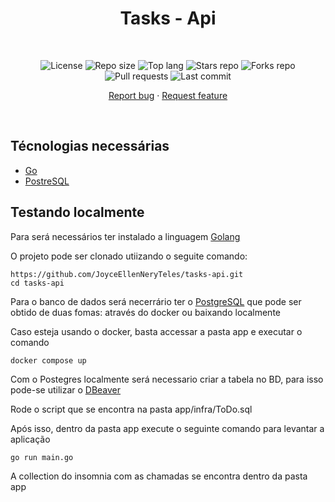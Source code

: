 <h1 align="center">
  Tasks - Api
</h1>

<br />
<p align="center">
  <img src="https://img.shields.io/static/v1?label=license&message=MIT" alt="License">
  <img src="https://img.shields.io/github/repo-size/Lissone/point-control-api" alt="Repo size" />
  <img src="https://img.shields.io/github/languages/top/Lissone/point-control-api" alt="Top lang" />
  <img src="https://img.shields.io/github/stars/Lissone/point-control-api" alt="Stars repo" />
  <img src="https://img.shields.io/github/forks/Lissone/point-control-api" alt="Forks repo" />
  <img src="https://img.shields.io/github/issues-pr/Lissone/point-control-api" alt="Pull requests" >
  <img src="https://img.shields.io/github/last-commit/Lissone/point-control-api" alt="Last commit" />
</p>

<p align="center">
  <a href="https://github.com/Lissone/point-control-api/issues">Report bug</a>
  ·
  <a href="https://github.com/Lissone/point-control-api/issues">Request feature</a>
</p>

<br />

## Técnologias necessárias

- [Go](https://go.dev/)
- [PostreSQL](https://www.postgresql.org/)


## Testando localmente


Para será necessários ter instalado a linguagem [Golang](https://go.dev/dl/)

O projeto pode ser clonado utiizando o seguite comando:
```
https://github.com/JoyceEllenNeryTeles/tasks-api.git
cd tasks-api
```

Para o banco de dados será necerrário ter o [PostgreSQL](https://www.postgresql.org/download/) que pode ser obtido de duas fomas: através do docker ou baixando localmente

Caso esteja usando o docker, basta accessar a pasta app e executar o comando
```
docker compose up
```

Com o Postegres localmente será necessario criar a tabela no BD, para isso pode-se utilizar o [DBeaver](https://dbeaver.io/download/)

Rode o script que se encontra na pasta app/infra/ToDo.sql

Após isso, dentro da pasta app execute o seguinte comando para levantar a aplicação

```
go run main.go
```

A collection do insomnia com as chamadas se encontra dentro da pasta app 


